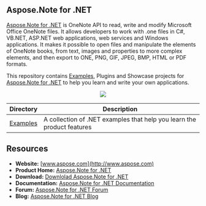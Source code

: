 ## Aspose.Note for .NET

[Aspose.Note for .NET](http://www.aspose.com/products/note/net) is OneNote API to read, write and modify Microsoft Office OneNote files. It allows developers to work with .one files in C#, VB.NET, ASP.NET web applications, web services and Windows applications. It makes it possible to open files and manipulate the elements of OneNote books, from text, images and properties to more complex elements, and then export to ONE, PNG, GIF, JPEG, BMP, HTML or PDF formats.

This repository contains [Examples](Examples), Plugins and Showcase projects for [Aspose.Note for .NET](http://www.aspose.com/products/note/net) to help you learn and write your own applications.


<p align="center">
  <a href="https://github.com/aspose-note/Aspose.Note-for-.NET/archive/master.zip">
    <img src="http://i.imgur.com/hwNhrGZ.png" />
  </a>
</p>


Directory | Description
--------- | -----------
[Examples](Examples)  | A collection of .NET examples that help you learn the product features

## Resources

+ **Website:** [www.aspose.com](http://www.aspose.com)
+ **Product Home:** [Aspose.Note for .NET](http://www.aspose.com/products/note/net)
+ **Download:** [Downlolad Aspose.Note for .NET](http://www.aspose.com/downloads/note/net)
+ **Documentation:** [Aspose.Note for .NET Documentation](http://www.aspose.com/docs/display/notenet/Home)
+ **Forum:** [Aspose.Note for .NET Forum](http://www.aspose.com/community/forums/aspose.note-product-family/522/showforum.aspx)
+ **Blog:** [Aspose.Note for .NET Blog](http://www.aspose.com/blogs/aspose-products/aspose-note-product-family.html)
